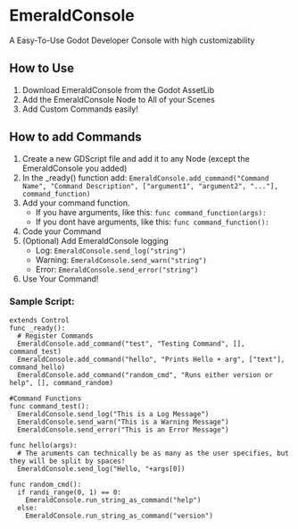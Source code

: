 # EmeraldConsole
A Easy-To-Use Godot Developer Console with high customizability

## How to Use
1. Download EmeraldConsole from the Godot AssetLib
2. Add the EmeraldConsole Node to All of your Scenes
3. Add Custom Commands easily!

## How to add Commands
1. Create a new GDScript file and add it to any Node (except the EmeraldConsole you added)
2. In the _ready() function add: `EmeraldConsole.add_command("Command Name", "Command Description", ["argument1", "argument2", "..."], command_function)`
3. Add your command function.
   - If you have arguments, like this: `func command_function(args):`
   - If you dont have arguments, like this: `func command_function():`
4. Code your Command
5. (Optional) Add EmeraldConsole logging
   - Log: `EmeraldConsole.send_log("string")`
   - Warning: `EmeraldConsole.send_warn("string")`
   - Error: `EmeraldConsole.send_error("string")`
 6. Use Your Command!

### Sample Script:
```
extends Control
func _ready():
  # Register Commands
  EmeraldConsole.add_command("test", "Testing Command", [], command_test)
  EmeraldConsole.add_command("hello", "Prints Hello + arg", ["text"], command_hello)
  EmeraldConsole.add_command("random_cmd", "Runs either version or help", [], command_random)

#Command Functions
func command_test():
  EmeraldConsole.send_log("This is a Log Message")
  EmeraldConsole.send_warn("This is a Warning Message")
  EmeraldConsole.send_error("This is an Error Message")

func hello(args):
  # The aruments can technically be as many as the user specifies, but they will be split by spaces!
  EmeraldConsole.send_log("Hello, "+args[0])

func random_cmd():
  if randi_range(0, 1) == 0:
    EmeraldConsole.run_string_as_command("help")
  else:
    EmeraldConsole.run_string_as_command("version")
```
